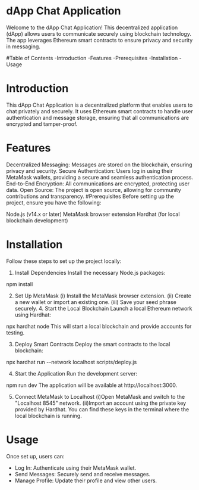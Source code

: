 # dApp Chat Application

Welcome to the dApp Chat Application! This decentralized application (dApp) allows users to communicate securely using blockchain technology. The app leverages Ethereum smart contracts to ensure privacy and security in messaging.

#Table of Contents
-Introduction
-Features
-Prerequisites
-Installation
-Usage



# Introduction

This dApp Chat Application is a decentralized platform that enables users to chat privately and securely. It uses Ethereum smart contracts to handle user authentication and message storage, ensuring that all communications are encrypted and tamper-proof.

# Features

Decentralized Messaging: Messages are stored on the blockchain, ensuring privacy and security.
Secure Authentication: Users log in using their MetaMask wallets, providing a secure and seamless authentication process.
End-to-End Encryption: All communications are encrypted, protecting user data.
Open Source: The project is open source, allowing for community contributions and transparency.
#Prerequisites
Before setting up the project, ensure you have the following:

Node.js (v14.x or later)
MetaMask browser extension
Hardhat (for local blockchain development)

# Installation

Follow these steps to set up the project locally:


1. Install Dependencies
   Install the necessary Node.js packages:

npm install

2. Set Up MetaMask
   (i) Install the MetaMask browser extension.
   (ii) Create a new wallet or import an existing one.
   (iii) Save your seed phrase securely. 4. Start the Local Blockchain
   Launch a local Ethereum network using Hardhat:

npx hardhat node
This will start a local blockchain and provide accounts for testing.

3. Deploy Smart Contracts
   Deploy the smart contracts to the local blockchain:

npx hardhat run --network localhost scripts/deploy.js

4. Start the Application
   Run the development server:

npm run dev
The application will be available at http://localhost:3000.

5. Connect MetaMask to Localhost
   (i)Open MetaMask and switch to the "Localhost 8545" network.
   (ii)Import an account using the private key provided by Hardhat. You can find these keys in the terminal where the local blockchain is running.

# Usage

Once set up, users can:

- Log In: Authenticate using their MetaMask wallet.
- Send Messages: Securely send and receive messages.
- Manage Profile: Update their profile and view other users.


